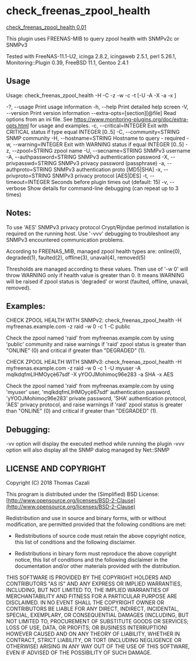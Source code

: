# check_freenas_zpool_health

[check_freenas_zpool_health 0.01](https://github.com/freenas-monitoring-plugins/check_freenas_zpool_health)

This plugin uses FREENAS-MIB to query zpool health with SNMPv2c or SNMPv3

Tested with FreeNAS-11.1-U2, icinga 2.8.2, icingaweb 2.5.1, perl 5.26.1, Monitoring::Plugin 0.39, FreeBSD 11.1, Gentoo 2.4.1

## Usage

Usage: check_freenas_zpool_health -H <host> -C <community> -z <zpool> -w <warning> -c <critical> -t <timeout> [-U <secname> -A <authpassword> -X <privpasswd> -a <authproto> -x <privproto>]

 -?, --usage
   Print usage information
 -h, --help
   Print detailed help screen
 -V, --version
   Print version information
 --extra-opts=[section][@file]
   Read options from an ini file. See https://www.monitoring-plugins.org/doc/extra-opts.html
   for usage and examples.
 -c, --critical=INTEGER
   Exit with CRITICAL status if type equal INTEGER [0..5]
 -C, --community=STRING
   SNMP community
 -H, --hostname=STRING
   Hostname to query - required
 -w, --warning=INTEGER
   Exit with WARNING status if equal INTEGER [0..5]
 -z, --zpool=STRING
   zpool name
 -U, --secname=STRING
   SNMPv3 username
 -A, --authpassword=STRING
   SNMPv3 authentication password
 -X, --privpasswd=STRING
   SNMPv3 privacy password (passphrase)
 -a, --authproto=STRING
   SNMPv3 authentication proto [MD5|SHA]
 -x, --privproto=STRING
   SNMPv3 privacy protocol [AES|DES]
 -t, --timeout=INTEGER
   Seconds before plugin times out (default: 15)
 -v, --verbose
   Show details for command-line debugging (can repeat up to 3 times)

## Notes:
  To use 'AES' SNMPv3 privacy protocol Crypt/Rijndae perlmod installation is
  required on the running host.
  Use '-vvv' debugging to troubleshoot any SNMPv3 encountered communication
  problems.

  According to FREENAS_MIB, managed zpool health types are:
    online(0),
    degraded(1),
    faulted(2),
    offline(3),
    unavail(4),
    removed(5)

  Thresholds are managed according to these values.
  Then use of '-w 0' will throw WARNING only if health value is greater than 0.
  It means WARNING will be raised if zpool status is 'degraded' or worst 
  (faulted, offline, unavail, removed).

## Examples:
  CHECK ZPOOL HEALTH WITH SNMPv2: check_freenas_zpool_health -H myfreenas.example.com -z raid -w 0 -c 1 -C public

  Check the zpool named 'raid' from myfreenas.example.com by using 'public'
  community and raise warnings if 'raid' zpool status is greater than "ONLINE"
  (0) and critical if greater than "DEGRADED" (1).

  CHECK ZPOOL HEALTH WITH SNMPv3: check_freenas_zpool_health -H myfreenas.example.com -z raid -w 0 -c 1 -U myuser -A mqlkdqfmLIHMOyçè67sdf -X yYOOJMohimoç96e283 -a SHA -x AES

  Check the zpool named 'raid' from myfreenas.example.com by using 'myuser'
  user, 'mqlkdqfmLIHMOyçè67sdf' authentication password, 'yYOOJMohimoç96e283'
  private password, 'SHA' authentication protocol, 'AES' privacy protocol,
  and raise warnings if 'raid' zpool status is greater than "ONLINE"
  (0) and critical if greater than "DEGRADED" (1).

## Debugging:
  -vv option will display the executed method while running the plugin
  -vvv option will also display all the SNMP dialog managed by Net::SNMP

## LICENSE AND COPYRIGHT

Copyright (C) 2018 Thomas Cazali

This program is distributed under the (Simplified) BSD License:
[http://www.opensource.org/licenses/BSD-2-Clause](http://www.opensource.org/licenses/BSD-2-Clause)

Redistribution and use in source and binary forms, with or without
modification, are permitted provided that the following conditions
are met:

* Redistributions of source code must retain the above copyright
notice, this list of conditions and the following disclaimer.

* Redistributions in binary form must reproduce the above copyright
notice, this list of conditions and the following disclaimer in the
documentation and/or other materials provided with the distribution.

THIS SOFTWARE IS PROVIDED BY THE COPYRIGHT HOLDERS AND CONTRIBUTORS
"AS IS" AND ANY EXPRESS OR IMPLIED WARRANTIES, INCLUDING, BUT NOT
LIMITED TO, THE IMPLIED WARRANTIES OF MERCHANTABILITY AND FITNESS FOR
A PARTICULAR PURPOSE ARE DISCLAIMED. IN NO EVENT SHALL THE COPYRIGHT
OWNER OR CONTRIBUTORS BE LIABLE FOR ANY DIRECT, INDIRECT, INCIDENTAL,
SPECIAL, EXEMPLARY, OR CONSEQUENTIAL DAMAGES (INCLUDING, BUT NOT
LIMITED TO, PROCUREMENT OF SUBSTITUTE GOODS OR SERVICES; LOSS OF USE,
DATA, OR PROFITS; OR BUSINESS INTERRUPTION) HOWEVER CAUSED AND ON ANY
THEORY OF LIABILITY, WHETHER IN CONTRACT, STRICT LIABILITY, OR TORT
(INCLUDING NEGLIGENCE OR OTHERWISE) ARISING IN ANY WAY OUT OF THE USE
OF THIS SOFTWARE, EVEN IF ADVISED OF THE POSSIBILITY OF SUCH DAMAGE.
